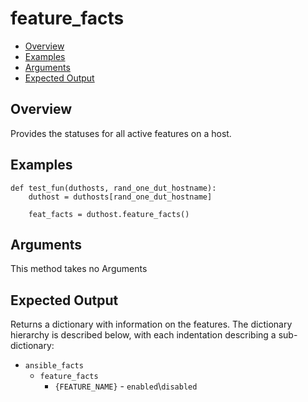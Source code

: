 # feature_facts

- [Overview](#overview)
- [Examples](#examples)
- [Arguments](#arguments)
- [Expected Output](#expected-output)

## Overview
Provides the statuses for all active features on a host.

## Examples
```
def test_fun(duthosts, rand_one_dut_hostname):
    duthost = duthosts[rand_one_dut_hostname]

    feat_facts = duthost.feature_facts()
```

## Arguments
This method takes no Arguments

## Expected Output
Returns a dictionary with information on the features. The dictionary hierarchy is described below, with each indentation describing a sub-dictionary:

- `ansible_facts`
    - `feature_facts`
        - `{FEATURE_NAME}` - `enabled`\\`disabled`